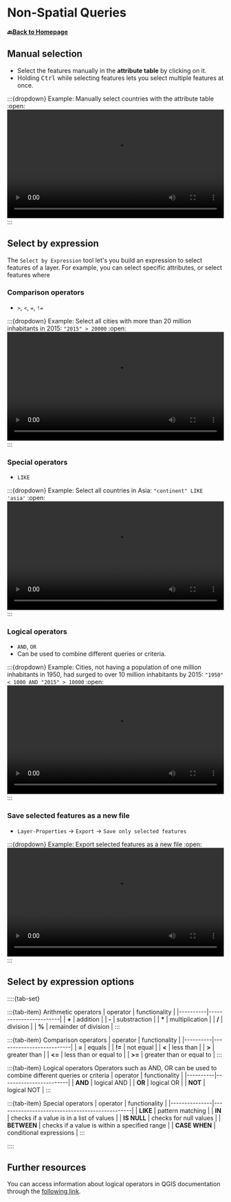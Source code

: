 # Non-Spatial Queries


__🔙[Back to Homepage](/content/intro.md)__

## Manual selection

- Select the features manually in the __attribute table__ by clicking on it.
- Holding <kbd>Ctrl</kbd> while selecting features lets you select multiple features at once.

:::{dropdown} Example: Manually select countries with the attribute table
:open:
<video width="100%" controls src="https://github.com/GIScience/gis-training-resource-center/raw/main/fig/en_qgis_select_by_attribute_table_wiki.mp4"></video>
:::

## Select by expression

The `Select by Expression` tool let's you build an expression to select features of a layer. For example, you can select specific attributes, or select features where 

### Comparison operators 
- `>`, `<`, `=`, `!=`

:::{dropdown} Example: Select all cities with more than 20 million inhabitants in 2015: `"2015" > 20000`
:open:
<video width="100%" controls src="https://github.com/GIScience/gis-training-resource-center/raw/main/fig/en_qgis_select_by_expresion_greater_wiki.mp4"></video>
:::

### Special operators

- `LIKE`

:::{dropdown} Example: Select all countries in Asia: `"continent" LIKE 'asia'`
:open:
<video width="100%" controls src="https://github.com/GIScience/gis-training-resource-center/raw/main/fig/en_qgis_select_by_expression_like_wiki.mp4"></video>
:::

### Logical operators
- `AND`, `OR`
- Can be used to combine different queries or criteria.

:::{dropdown} Example: Cities, not having a population of one million inhabitants in 1950, had surged to over 10 million inhabitants by 2015: `"1950" < 1000 AND "2015" > 10000`
:open:
<video width="100%" controls src="https://github.com/GIScience/gis-training-resource-center/raw/main/fig/en_qgis_select_by_expression_and_wiki.mp4"></video>
:::

### Save selected features as a new file

- `Layer-Properties` -> `Export` -> `Save only selected features`

:::{dropdown} Example: Export selected features as a new file
:open:
<video width="100%" controls src="https://github.com/GIScience/gis-training-resource-center/raw/main/fig/en_qgis_select_export_wiki.mp4"></video>
:::



## Select by expression options

::::{tab-set}

:::{tab-item} Arithmetic operators
| operator | functionality          |
|----------|------------------------|
| __+__    | addition               |
| __-__    | substraction           |
| __*__    | multiplication         |
| __/__    | division               |
| __%__    | remainder of division  |
:::

:::{tab-item} Comparison operators
| operator | functionality            |
|----------|--------------------------|
| __=__    | equals                   |
| __!=__   | not equal                |
| __<__    | less than                |
| __>__    | greater than             |
| __<=__   | less than or equal to    |
| __>=__   | greater than or equal to |
:::

:::{tab-item} Logical operators
Operators such as AND, OR can be used to combine different queries or criteria
| operator | functionality          |
|----------|------------------------|
| __AND__  | logical AND            |
| __OR__   | logical OR             |
| __NOT__  | logical NOT            |
:::

:::{tab-item} Special operators
| operator      | functionality                                  |
|---------------|------------------------------------------------|
| __LIKE__      | pattern matching                               |
| __IN__        | checks if a value is in a list of values       |
| __IS NULL__   | checks for null values                         |
| __BETWEEN__   | checks if a value is within a specified range  |
| __CASE WHEN__ | conditional expressions                        |
:::

::::

## Further resources

You can access information about logical operators in QGIS documentation through the [following link](https://docs.qgis.org/3.28/en/docs/user_manual/working_with_vector/attribute_table.html#selecting-features).
